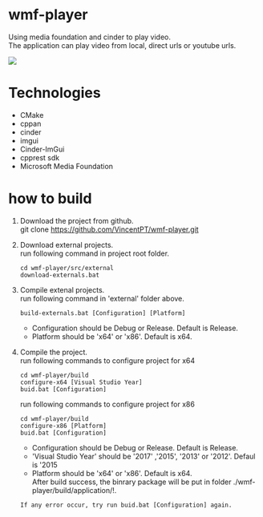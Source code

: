 # wmf-player
Using media foundation and cinder to play video.  
The application can play video from local, direct urls or youtube urls.

![](https://github.com/VincentPT/wmf-player/blob/master/src/doc/Screenshot.PNG)

# Technologies
* CMake
* cppan
* cinder
* imgui
* Cinder-ImGui
* cpprest sdk
* Microsoft Media Foundation

# how to build
1. Download the project from github.  
   git clone https://github.com/VincentPT/wmf-player.git

2. Download external projects.  
   run following command in project root folder.
   ```
   cd wmf-player/src/external
   download-externals.bat
   ```
3. Compile extenal projects.  
   run following command in 'external' folder above.
   ```
   build-externals.bat [Configuration] [Platform]
   ```
   * Configuration should be Debug or Release. Default is Release.
   * Platform should be 'x64' or 'x86'. Default is x64.
   
4. Compile the project.  
   run following commands to configure project for x64
   ```
   cd wmf-player/build
   configure-x64 [Visual Studio Year]
   buid.bat [Configuration]
   ```
   
   run following commands to configure project for x86
   ```
   cd wmf-player/build
   configure-x86 [Platform]
   buid.bat [Configuration]
   ```
   * Configuration should be Debug or Release. Default is Release.  
   * 'Visual Studio Year' should be '2017' ,'2015', '2013' or '2012'. Defaul is '2015
   * Platform should be 'x64' or 'x86'. Default is x64.     
   After build success, the binrary package will be put in folder ./wmf-player/build/application/!<Configuration>.   
    
   ```
   If any error occur, try run buid.bat [Configuration] again.
   ```
